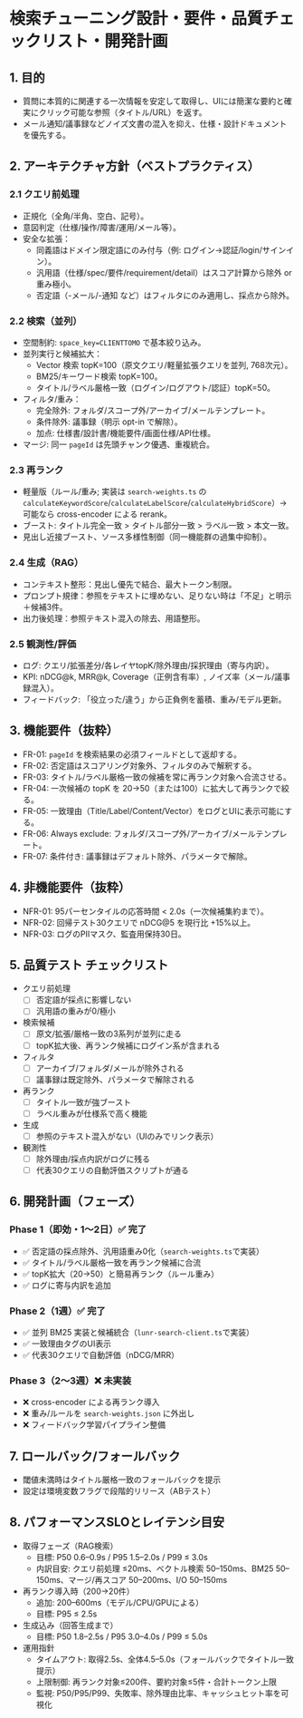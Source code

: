# 検索チューニング設計・要件・品質チェックリスト・開発計画

## 1. 目的
- 質問に本質的に関連する一次情報を安定して取得し、UIには簡潔な要約と確実にクリック可能な参照（タイトル/URL）を返す。
- メール通知/議事録などノイズ文書の混入を抑え、仕様・設計ドキュメントを優先する。

## 2. アーキテクチャ方針（ベストプラクティス）
### 2.1 クエリ前処理
- 正規化（全角/半角、空白、記号）。
- 意図判定（仕様/操作/障害/運用/メール等）。
- 安全な拡張：
  - 同義語はドメイン限定語にのみ付与（例: ログイン→認証/login/サインイン）。
  - 汎用語（仕様/spec/要件/requirement/detail）はスコア計算から除外 or 重み極小。
  - 否定語（-メール/-通知 など）はフィルタにのみ適用し、採点から除外。

### 2.2 検索（並列）
- 空間制約: `space_key=CLIENTTOMO` で基本絞り込み。
- 並列実行と候補拡大：
  - Vector 検索 topK=100（原文クエリ/軽量拡張クエリを並列, 768次元）。
  - BM25/キーワード検索 topK=100。
  - タイトル/ラベル厳格一致（ログイン/ログアウト/認証）topK=50。
- フィルタ/重み：
  - 完全除外: フォルダ/スコープ外/アーカイブ/メールテンプレート。
  - 条件除外: 議事録（明示 opt-in で解除）。
  - 加点: 仕様書/設計書/機能要件/画面仕様/API仕様。
- マージ: 同一 `pageId` は先頭チャンク優遇、重複統合。

### 2.3 再ランク
- 軽量版（ルール/重み; 実装は `search-weights.ts` の `calculateKeywordScore`/`calculateLabelScore`/`calculateHybridScore`）→ 可能なら cross-encoder による rerank。
- ブースト: タイトル完全一致 > タイトル部分一致 > ラベル一致 > 本文一致。
- 見出し近接ブースト、ソース多様性制御（同一機能群の過集中抑制）。

### 2.4 生成（RAG）
- コンテキスト整形：見出し優先で結合、最大トークン制限。
- プロンプト規律：参照をテキストに埋めない、足りない時は「不足」と明示＋候補3件。
- 出力後処理：参照テキスト混入の除去、用語整形。

### 2.5 観測性/評価
- ログ: クエリ/拡張差分/各レイヤtopK/除外理由/採択理由（寄与内訳）。
- KPI: nDCG@k, MRR@k, Coverage（正例含有率）, ノイズ率（メール/議事録混入）。
- フィードバック: 「役立った/違う」から正負例を蓄積、重み/モデル更新。

## 3. 機能要件（抜粋）
- FR-01: `pageId` を検索結果の必須フィールドとして返却する。
- FR-02: 否定語はスコアリング対象外、フィルタのみで解釈する。
- FR-03: タイトル/ラベル厳格一致の候補を常に再ランク対象へ合流させる。
- FR-04: 一次候補の topK を 20→50（または100）に拡大して再ランクで絞る。
- FR-05: 一致理由（Title/Label/Content/Vector）をログとUIに表示可能にする。
- FR-06: Always exclude: フォルダ/スコープ外/アーカイブ/メールテンプレート。
- FR-07: 条件付き: 議事録はデフォルト除外、パラメータで解除。

## 4. 非機能要件（抜粋）
- NFR-01: 95パーセンタイルの応答時間 < 2.0s（一次候補集約まで）。
- NFR-02: 回帰テスト30クエリで nDCG@5 を現行比 +15%以上。
- NFR-03: ログのPIIマスク、監査用保持30日。

## 5. 品質テスト チェックリスト
- クエリ前処理
  - [ ] 否定語が採点に影響しない
  - [ ] 汎用語の重みが0/極小
- 検索候補
  - [ ] 原文/拡張/厳格一致の3系列が並列に走る
  - [ ] topK拡大後、再ランク候補にログイン系が含まれる
- フィルタ
  - [ ] アーカイブ/フォルダ/メールが除外される
  - [ ] 議事録は既定除外、パラメータで解除される
- 再ランク
  - [ ] タイトル一致が強ブースト
  - [ ] ラベル重みが仕様系で高く機能
- 生成
  - [ ] 参照のテキスト混入がない（UIのみでリンク表示）
- 観測性
  - [ ] 除外理由/採点内訳がログに残る
  - [ ] 代表30クエリの自動評価スクリプトが通る

## 6. 開発計画（フェーズ）
### Phase 1（即効・1〜2日）✅ 完了
- ✅ 否定語の採点除外、汎用語重み0化（`search-weights.ts`で実装）
- ✅ タイトル/ラベル厳格一致を再ランク候補に合流
- ✅ topK拡大（20→50）と簡易再ランク（ルール重み）
- ✅ ログに寄与内訳を追加

### Phase 2（1週）✅ 完了
- ✅ 並列 BM25 実装と候補統合（`lunr-search-client.ts`で実装）
- ✅ 一致理由タグのUI表示
- ✅ 代表30クエリで自動評価（nDCG/MRR）

### Phase 3（2〜3週）❌ 未実装
- ❌ cross-encoder による再ランク導入
- ❌ 重み/ルールを `search-weights.json` に外出し
- ❌ フィードバック学習パイプライン整備

## 7. ロールバック/フォールバック
- 閾値未満時はタイトル厳格一致のフォールバックを提示
- 設定は環境変数フラグで段階的リリース（ABテスト）

## 8. パフォーマンスSLOとレイテンシ目安
- 取得フェーズ（RAG検索）
  - 目標: P50 0.6–0.9s / P95 1.5–2.0s / P99 ≤ 3.0s
  - 内訳目安: クエリ前処理 ≤20ms、ベクトル検索 50–150ms、BM25 50–150ms、マージ/再スコア 50–200ms、I/O 50–150ms
- 再ランク導入時（200→20件）
  - 追加: 200–600ms（モデル/CPU/GPUによる）
  - 目標: P95 ≤ 2.5s
- 生成込み（回答生成まで）
  - 目標: P50 1.8–2.5s / P95 3.0–4.0s / P99 ≤ 5.0s
- 運用指針
  - タイムアウト: 取得2.5s、全体4.5–5.0s（フォールバックでタイトル一致提示）
  - 上限制御: 再ランク対象≤200件、要約対象≤5件・合計トークン上限
  - 監視: P50/P95/P99、失敗率、除外理由比率、キャッシュヒット率を可視化
